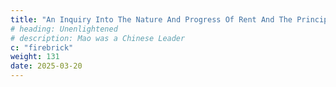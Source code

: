 ```yaml
---
title: "An Inquiry Into The Nature And Progress Of Rent And The Principles By Which It Is Regulated"
# heading: Unenlightened
# description: Mao was a Chinese Leader
c: "firebrick"
weight: 131
date: 2025-03-20
---
```


